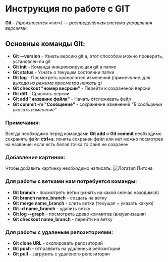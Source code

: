 # Инструкция по работе с GIT

**Git** - *(произносится «гит») — распределённая система управления версиями.*

## Основные команды **Git**:

* **Git --version** - Узнать версию git'а, этот способом можно проверить, установлен ли git
* **Git init** - Команда иницилизирующая git в папке
* **Git status** - Узнать о текущем состоянии папки
* **Git log** - Посмотреть хронологию изменений *(примечание: для выхода из режима просмотра нажать q)*
* **Git checkout "номер весрсии"** - Перейти к сохраненой версии
* **Git diff** - Сравнить версии
* **Git add "название файла"** - Начать отслеживать файл
* **Git commit -m "Сообщение"** - сохранение изменений *"В сообщении указать изменение"*

### **Примечания**:

Всегда необходимо перед командами **Git add** и **Git commit** необходимо сохранять файл **ctrl+s**, понять сохранен файл или нет можно посмотрев на название: если есть белая точка то файл не сохранен

### **Добавление картинки:**
Чтобы добавить картинку необходимо написать:
![Логатип Питона](phyton.jpg)

### **Для работы с ветками нам потребуется команды:**
* **Git branch** - посмотреть ветки (узнать на какой сейчас находимся)
* **Git branch name_branch** - создать на ветку
* **Git merge name_branch** - слить ветки (текущая + указать какую)
* **Git -d name_branch** - удалить ветку
* **Git log --graph** - посмотреть древо коммитов (визуализация)
* **Git checkout name_branch** - перейти на ветку

### **Для работы с удаленым репозиториями:**
* **Git clone URL** - скопировать репозиторий
* **Git push** - отправвить на удаленный репозиторий
* **Git pull** - загрузить с удаленого репозиторяи
